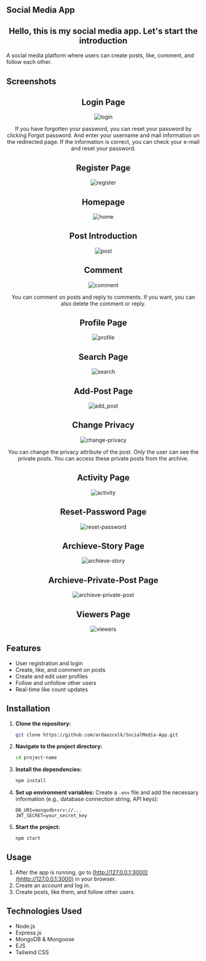 ## Social Media App
<h2 align="center">Hello, this is my social media app. Let's start the introduction</h2>

A social media platform where users can create posts, like, comment, and follow each other.

## Screenshots

<h2 align="center">Login Page</h2>
<p align="center">
  <img src="https://github.com/user-attachments/assets/20c7b35b-9975-438a-ac2e-33c52290e265" alt="login">
</p>
<p align="center">
  If you have forgotten your password, you can reset your password by clicking Forgot password.
And enter your username and mail information on the redirected page. If the information is correct, you can check your e-mail and reset your password.
</p>

<h2 align="center">Register Page</h2>
<p align="center">
  <img src="https://github.com/user-attachments/assets/3ccc706c-0fd0-442f-a151-7137b84734de" alt="register">
</p>

<h2 align="center">Homepage</h2>
<p align="center">
  <img src="https://github.com/user-attachments/assets/3c15e332-01c5-43c0-b675-2c3ad7fdd4b1" alt="home">
</p>

<h2 align="center">Post Introduction</h2>
<p align="center">
  <img src="https://github.com/user-attachments/assets/1168e632-0642-4d5b-b1bb-9e6c1e38bc4f" alt="post">
</p>

<h2 align="center">Comment</h2>
<p align="center">
  <img src="https://github.com/user-attachments/assets/35ab686d-eeef-4284-96bc-a72613a1e68a" alt="comment">
</p>
<p align="center">
  You can comment on posts and reply to comments. If you want, you can also delete the comment or reply.
</p>

<h2 align="center">Profile Page</h2>
<p align="center">
  <img src="https://github.com/user-attachments/assets/551f83ef-4b78-4159-8fd8-26b33d52c461" alt="profile">
</p>

<h2 align="center">Search Page</h2>
<p align="center">
  <img src="https://github.com/user-attachments/assets/a789a2e4-a11f-4b40-afaa-823a05e24865" alt="search">
</p>

<h2 align="center">Add-Post Page</h2>
<p align="center">
  <img src="https://github.com/user-attachments/assets/e1930cbc-9944-48b2-a9bf-91e69bcc1fcf" alt="add_post">
</p>

<h2 align="center">Change Privacy</h2>
<p align="center">
  <img src="https://github.com/user-attachments/assets/24039f05-86f3-4d2e-8bc8-c1a3f43a9932" alt="change-privacy">
</p>
<p align="center">
  You can change the privacy attribute of the post. Only the user can see the private posts. You can access these private posts from the archive.
</p>

<h2 align="center">Activity Page</h2>
<p align="center">
  <img src="https://github.com/user-attachments/assets/d5c1fe2c-0aee-41b6-b44d-90af8d04f54f" alt="activity">
</p>

<h2 align="center">Reset-Password Page</h2>
<p align="center">
  <img src="https://github.com/user-attachments/assets/48cf1238-4a71-446b-85b6-15e921421e96" alt="reset-password">
</p>

<h2 align="center">Archieve-Story Page</h2>
<p align="center">
  <img src="https://github.com/user-attachments/assets/05a102ff-56a7-4b10-9940-6b781b67dcf4" alt="archieve-story">
</p>

<h2 align="center">Archieve-Private-Post Page</h2>
<p align="center">
  <img src="https://github.com/user-attachments/assets/471adc86-2f8c-43f5-a8d7-79012985616a" alt="archieve-private-post">
</p>

<h2 align="center">Viewers Page</h2>
<p align="center">
  <img src="https://github.com/user-attachments/assets/e998db2f-680b-42bd-b183-99d9f0ea7d81" alt="viewers">
</p>




## Features
- User registration and login
- Create, like, and comment on posts
- Create and edit user profiles
- Follow and unfollow other users
- Real-time like count updates

## Installation

1. **Clone the repository:**
    ```bash
    git clone https://github.com/ardaozcelk/SocialMedia-App.git
    ```
2. **Navigate to the project directory:**
    ```bash
    cd project-name
    ```
3. **Install the dependencies:**
    ```bash
    npm install
    ```
4. **Set up environment variables:**
   Create a `.env` file and add the necessary information (e.g., database connection string, API keys):
    ```plaintext
    DB_URI=mongodb+srv://...
    JWT_SECRET=your_secret_key
    ```
5. **Start the project:**
    ```bash
    npm start
    ```

## Usage
1. After the app is running, go to [http://127.0.0.1:3000](hhttp://127.0.0.1:3000) in your browser.
2. Create an account and log in.
3. Create posts, like them, and follow other users.

## Technologies Used
- Node.js
- Express.js
- MongoDB & Mongoose
- EJS
- Tailwind CSS
